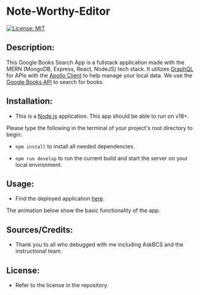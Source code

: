 # Note-Worthy-Editor

[![License: MIT](https://img.shields.io/badge/License-MIT-yellow.svg)](https://opensource.org/licenses/MIT)

## Description:

This Google Books Search App is a fullstack application made with the MERN (MongoDB, Express, React, NodeJS) tech stack. It utilizes [GraphQL](https://graphql.org/) for APIs with the [Apollo Client](https://www.apollographql.com/docs/react/#:~:text=Apollo%20Client%20is%20a%20comprehensive,while%20automatically%20updating%20your%20UI.) to help manage your local data. We use the [Google Books API](https://developers.google.com/books) to search for books.

## Installation:

- This is a [Node.js](https://nodejs.org/en) application. This app should be able to run on v18+.

Please type the following in the terminal of your project's root directory to begin:

- `npm install` to install all needed dependencies.

- `npm run develop` to run the current build and start the server on your local environment.

## Usage:

- Find the deployed application [here](https://find-me-a-book-mjlee-e0b92e2140ee.herokuapp.com/).

The animation below show the basic functionality of the app.

## Sources/Credits:

- Thank you to all who debugged with me including AskBCS and the instructional team.

## License:

- Refer to the license in the repository.
